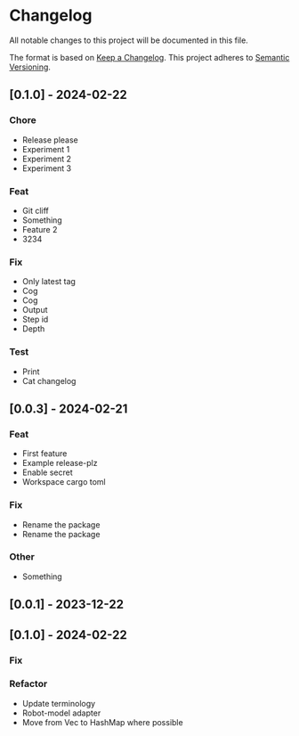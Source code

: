 # Changelog

All notable changes to this project will be documented in this file.

The format is based on [Keep a Changelog](https://keepachangelog.com/en/1.0.0/).
This project adheres to [Semantic Versioning](https://semver.org/spec/v2.0.0.html).

## [0.1.0] - 2024-02-22

### Chore

- Release please
- Experiment 1
- Experiment 2
- Experiment 3

### Feat

- Git cliff
- Something
- Feature 2
- 3234

### Fix

- Only latest tag
- Cog
- Cog
- Output
- Step id
- Depth

### Test

- Print
- Cat changelog

## [0.0.3] - 2024-02-21

### Feat

- First feature
- Example release-plz
- Enable secret
- Workspace cargo toml

### Fix

- Rename the package
- Rename the package

### Other

- Something

## [0.0.1] - 2023-12-22

## [0.1.0] - 2024-02-22

### Fix

### Refactor

- Update terminology
- Robot-model adapter
- Move from Vec to HashMap where possible
